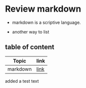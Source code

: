 # Review markdown
- markdown is a scriptive language.
* another way to list

## table of content

| Topic | link | 
|---|---|
| markdown  | [link](./topics/README.MD) | |

added a test text
